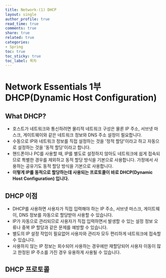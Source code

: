 ```yaml
---
title: Network-(1) DHCP
layout: single
author_profile: true
read_time: true
comments: true
share: true
related: true
categories:
- Spring
toc: true
toc_sticky: true
toc_label: 목차
---
```


# Network Essentials 1부 DHCP(Dynamic Host Configuration)


## What DHCP?
- 호스트가 네트워크와 통신하려면 물리적 네트워크 구성은 물론 IP 주소, 서브넷 마스크, 게이트웨이와 같은 네트워크 정보와 DNS 주소 설정이 필요합니다.
- 수동으로 IP와 네트워크 정보를 직접 설정하는 것을 '정적 할당'이라고 하고 자동으로 설정하는 것을 '동적 할당'이라고 합니다.
- 핸드폰이나 PC를 사용할 때, IP를 별도로 설정하지 않아도 네트워크에 쉽게 접속되므로 특별한 경우를 제외하고 동적 할당 방식을 기본으로 사용합니다. 가정에서 사용하는 공유기도 동적 할당 방식을 기본으로 사용합니다.
- **이렇게 IP를 동적으로 할당하는데 사용되는 프로토콜이 바로 DHCP(Dynamic Host Configuration) 입니다.** 

## DHCP 이점
- DHCP를 사용하면 사용자가 직접 입력해야 하는 IP 주소, 서브넷 마스크, 게이트웨이, DNS 정보를 자동으로 할당받아 사용할 수 있습니다.
- IP가 자동으로 관리되므로 사용자가 직접 입력하면서 발생할 수 있는 설정 정보 오류나 중복 IP 할당과 같은 문제를 예방할 수 있습니다.
- 별도의 IP 설정 작업이 필요없어 사용자와 관리자 모두 편리하게 네트워크에 접속할 수 있습니다.
- 사용하지 않는 IP 정보는 회수되어 사용하는 경우에만 재할당되어 사용자 이동이 많고 한정된 IP 주소를 가진 경우 유용하게 사용될 수 있습니다.

## DHCP 프로토콜


